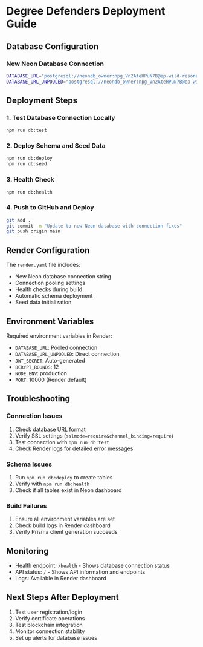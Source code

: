# Degree Defenders Deployment Guide

## Database Configuration

### New Neon Database Connection
```bash
DATABASE_URL="postgresql://neondb_owner:npg_Vn2AteHPuN7B@ep-wild-resonance-a1cqzct2-pooler.ap-southeast-1.aws.neon.tech/neondb?sslmode=require&channel_binding=require"
DATABASE_URL_UNPOOLED="postgresql://neondb_owner:npg_Vn2AteHPuN7B@ep-wild-resonance-a1cqzct2.ap-southeast-1.aws.neon.tech/neondb?sslmode=require&channel_binding=require"
```

## Deployment Steps

### 1. Test Database Connection Locally
```bash
npm run db:test
```

### 2. Deploy Schema and Seed Data
```bash
npm run db:deploy
npm run db:seed
```

### 3. Health Check
```bash
npm run db:health
```

### 4. Push to GitHub and Deploy
```bash
git add .
git commit -m "Update to new Neon database with connection fixes"
git push origin main
```

## Render Configuration

The `render.yaml` file includes:
- New Neon database connection string
- Connection pooling settings
- Health checks during build
- Automatic schema deployment
- Seed data initialization

## Environment Variables

Required environment variables in Render:
- `DATABASE_URL`: Pooled connection
- `DATABASE_URL_UNPOOLED`: Direct connection
- `JWT_SECRET`: Auto-generated
- `BCRYPT_ROUNDS`: 12
- `NODE_ENV`: production
- `PORT`: 10000 (Render default)

## Troubleshooting

### Connection Issues
1. Check database URL format
2. Verify SSL settings (`sslmode=require&channel_binding=require`)
3. Test connection with `npm run db:test`
4. Check Render logs for detailed error messages

### Schema Issues
1. Run `npm run db:deploy` to create tables
2. Verify with `npm run db:health`
3. Check if all tables exist in Neon dashboard

### Build Failures
1. Ensure all environment variables are set
2. Check build logs in Render dashboard
3. Verify Prisma client generation succeeds

## Monitoring

- Health endpoint: `/health` - Shows database connection status
- API status: `/` - Shows API information and endpoints
- Logs: Available in Render dashboard

## Next Steps After Deployment

1. Test user registration/login
2. Verify certificate operations
3. Test blockchain integration
4. Monitor connection stability
5. Set up alerts for database issues
